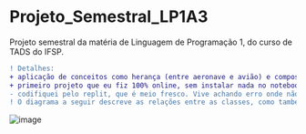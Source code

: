 # Projeto_Semestral_LP1A3

Projeto semestral da matéria de Linguagem de Programação 1, do curso de TADS do IFSP.
```diff
! Detalhes:
+ aplicação de conceitos como herança (entre aeronave e avião) e composição (entre avião e passageiro, voo e avião)
+ primeiro projeto que eu fiz 100% online, sem instalar nada no notebook
- codifiquei pelo replit, que é meio fresco. Vive achando erro onde não tem.
! O diagrama a seguir descreve as relações entre as classes, como também seus atributos e métodos
```
![image](https://user-images.githubusercontent.com/61765516/146695710-96e8a389-62bc-4976-81c6-01ca17b5b6e5.png)

